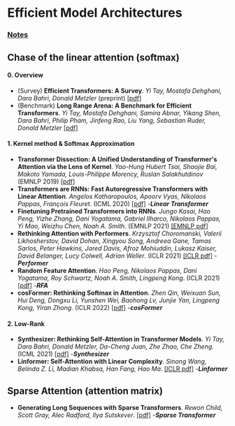# Efficient Model Architectures
### [Notes](https://github.com/HJHGJGHHG/NLPPapers/blob/main/PLM/Computational%20Efficiency/Efficient%20Model%20Architectures/Notes.md)
## Chase of the linear attention (softmax)
#### 0. Overview
* (Survey)  **Efficient Transformers: A Survey**.  *Yi Tay, Mostafa Dehghani, Dara Bahri, Donald Metzler*  (preprint)  [[pdf]](https://arxiv.org/pdf/2009.06732.pdf)
* (Benchmark)  **Long Range Arena: A Benchmark for Efficient Transformers**.  *Yi Tay, Mostafa Dehghani, Samira Abnar, Yikang Shen, Dara Bahri, Philip Pham, Jinfeng Rao, Liu Yang, Sebastian Ruder, Donald Metzler*  [[pdf]](https://arxiv.org/pdf/2011.04006.pdf)
#### 1. Kernel method & Softmax Approximation
* **Transformer Dissection: A Unified Understanding of Transformer's Attention via the Lens of Kernel**.  *Yao-Hung Hubert Tsai, Shaojie Bai, Makoto Yamada, Louis-Philippe Morency, Ruslan Salakhutdinov*  (EMNLP 2019)  [[pdf]](https://arxiv.org/pdf/1908.11775v4.pdf)
* **Transformers are RNNs: Fast Autoregressive Transformers with Linear Attention**.  *Angelos Katharopoulos, Apoorv Vyas, Nikolaos Pappas, François Fleuret*.  (ICML 2020)  [[pdf]](https://arxiv.org/pdf/2006.16236.pdf)  -***Linear Transformer***
* **Finetuning Pretrained Transformers into RNNs**.  *Jungo Kasai, Hao Peng, Yizhe Zhang, Dani Yogatama, Gabriel Ilharco, Nikolaos Pappas, Yi Mao, Weizhu Chen, Noah A. Smith*.  (EMNLP 2021)  [[EMNLP pdf]](https://aclanthology.org/2021.emnlp-main.830.pdf)
* **Rethinking Attention with Performers**.  *Krzysztof Choromanski, Valerii Likhosherstov, David Dohan, Xingyou Song, Andreea Gane, Tamas Sarlos, Peter Hawkins, Jared Davis, Afroz Mohiuddin, Lukasz Kaiser, David Belanger, Lucy Colwell, Adrian Weller*.  (ICLR 2021)  [[ICLR pdf]](https://openreview.net/pdf?id=Ua6zuk0WRH)  -***Performer***
* **Random Feature Attention**.  *Hao Peng, Nikolaos Pappas, Dani Yogatama, Roy Schwartz, Noah A. Smith, Lingpeng Kong*.  (ICLR 2021)  [[pdf]](https://arxiv.org/pdf/2103.02143.pdf)  -***RFA***
* **cosFormer: Rethinking Softmax in Attention**.  *Zhen Qin, Weixuan Sun, Hui Deng, Dongxu Li, Yunshen Wei, Baohong Lv, Junjie Yan, Lingpeng Kong, Yiran Zhong*.  (ICLR 2022)  [[pdf]](https://arxiv.org/abs/2202.08791)  -***cosFormer***
#### 2. Low-Rank
* **Synthesizer: Rethinking Self-Attention in Transformer Models**.  *Yi Tay, Dara Bahri, Donald Metzler, Da-Cheng Juan, Zhe Zhao, Che Zheng.*  (ICML 2021)  [[pdf]](https://arxiv.org/pdf/2005.00743.pdf)  -***Synthesizer***
* **Linformer: Self-Attention with Linear Complexity**.  *Sinong Wang, Belinda Z. Li, Madian Khabsa, Han Fang, Hao Ma*.  [[ICLR pdf]](https://openreview.net/pdf?id=Bl8CQrx2Up4)  -***Linformer***
## Sparse Attention (attention matrix)
* **Generating Long Sequences with Sparse Transformers**.  *Rewon Child, Scott Gray, Alec Radford, Ilya Sutskever*.  [[pdf]](https://paperswithcode.com/paper/190410509)  -***Sparse Transformer***